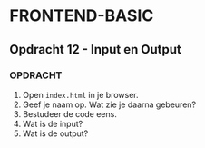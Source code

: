 # FRONTEND-BASIC

## Opdracht 12 - Input en Output

### OPDRACHT

1. Open `index.html` in je browser.
2. Geef je naam op. Wat zie je daarna gebeuren?
3. Bestudeer de code eens.
4. Wat is de input?
5. Wat is de output?
